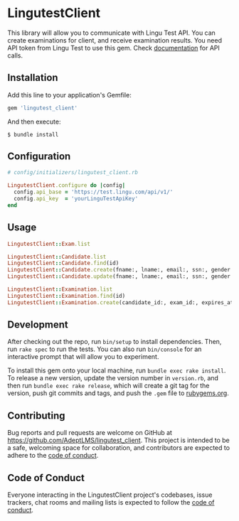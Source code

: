 # LingutestClient

This library will allow you to communicate with Lingu Test API. You can create examinations for client, and receive examination results. You need API token from Lingu Test to use this gem. Check [documentation](https://test.lingu.com/documentation) for API calls.


## Installation

Add this line to your application's Gemfile:

```ruby
gem 'lingutest_client'
```

And then execute:

    $ bundle install

## Configuration

```ruby
# config/initializers/lingutest_client.rb

LingutestClient.configure do |config|
  config.api_base = 'https://test.lingu.com/api/v1/'
  config.api_key  = 'yourLinguTestApiKey'
end
```

## Usage

```ruby
LingutestClient::Exam.list

LingutestClient::Candidate.list
LingutestClient::Candidate.find(id)
LingutestClient::Candidate.create(fname:, lname:, email:, ssn:, gender:, mobile:)
LingutestClient::Candidate.update(fname:, lname:, email:, ssn:, gender:, mobile:)

LingutestClient::Examination.list
LingutestClient::Examination.find(id)
LingutestClient::Examination.create(candidate_id:, exam_id:, expires_at:)
```

## Development

After checking out the repo, run `bin/setup` to install dependencies. Then, run `rake spec` to run the tests. You can also run `bin/console` for an interactive prompt that will allow you to experiment.

To install this gem onto your local machine, run `bundle exec rake install`. To release a new version, update the version number in `version.rb`, and then run `bundle exec rake release`, which will create a git tag for the version, push git commits and tags, and push the `.gem` file to [rubygems.org](https://rubygems.org).

## Contributing

Bug reports and pull requests are welcome on GitHub at https://github.com/AdeptLMS/lingutest_client. This project is intended to be a safe, welcoming space for collaboration, and contributors are expected to adhere to the [code of conduct](https://github.com/AdeptLMS/lingutest_client/blob/master/CODE_OF_CONDUCT.md).


## Code of Conduct

Everyone interacting in the LingutestClient project's codebases, issue trackers, chat rooms and mailing lists is expected to follow the [code of conduct](https://github.com/AdeptLMS/lingutest_client/blob/master/CODE_OF_CONDUCT.md).
